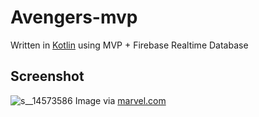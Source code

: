 # Avengers-mvp
Written in <a href="https://kotlinlang.org/">Kotlin</a>  using MVP + Firebase Realtime Database
<h2>Screenshot</h2>

![s__14573586](https://user-images.githubusercontent.com/3166803/53869625-26309400-402b-11e9-87bb-b57f69700334.jpg)
Image via <a href="https://www.marvel.com/">marvel.com</a>
